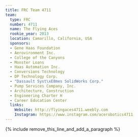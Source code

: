 ```yaml
---
title: FRC Team 4711
team:
  type: FRC
  number: 4711
  name: The Flying Aces
  rookie_year: 2013
  location: Camarillo, California, USA
  sponsors:
  - Gene Haas Foundation
  - Aerovironment Inc.
  - College of the Canyons
  - Monster Loans
  - Haas Automation Inc.
  - Conversions Technology
  - DP Technology Corp.
  - "Dassault Syst\xE8mes SolidWorks Corp."
  - Pump Services Company, Inc.
  - Architecture, Construction
  - Engineering Charter H
  - Career Education Center
  links:
    Website: http://flyingaces4711.weebly.com
    Instagram: https://www.instagram.com/acerobotics4711
---
```


{% include remove_this_line_and_add_a_paragraph %}